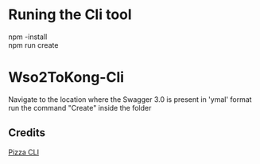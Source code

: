 # Runing the Cli tool
npm -install<br>
npm run create<br>

#  Wso2ToKong-Cli 
Navigate to the location where the Swagger 3.0 is present in 'ymal' format <br>
run the command "Create" inside the folder

## Credits

[Pizza CLI](https://github.com/tj/commander.js/blob/master/examples/pizza)
